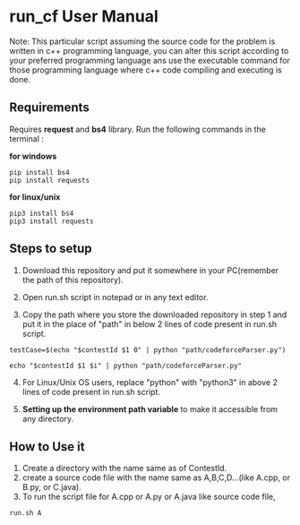 # run_cf User Manual

Note: This particular script assuming the source code for the problem is written in c++ programming language, you can alter this script according to your preferred programming language ans use the executable command for those programming language where c++ code compiling and executing is done.

## Requirements

Requires **request** and **bs4** library.
Run the following commands in the terminal :

**for windows**

```
pip install bs4
pip install requests
```

**for linux/unix**

```
pip3 install bs4
pip3 install requests
```

## Steps to setup

1. Download this repository and put it somewhere in your PC(remember the path of this repository).

2. Open run.sh script in notepad or in any text editor.

3. Copy the path where you store the downloaded repository in step 1 and put it in the place of "path" in below 2 lines of code present in run.sh script.

```
testCase=$(echo "$contestId $1 0" | python "path/codeforceParser.py")
```

```
echo "$contestId $1 $i" | python "path/codeforceParser.py"
```

4. For Linux/Unix OS users, replace "python" with "python3" in above 2 lines of code present in run.sh script.

5. **Setting up the environment path variable** to make it accessible from any directory.

## How to Use it

1. Create a directory with the name same as of ContestId.
2. create a source code file with the name same as A,B,C,D...(like A.cpp, or B.py, or C.java).
3. To run the script file for A.cpp or A.py or A.java like source code file,

```
run.sh A
```
